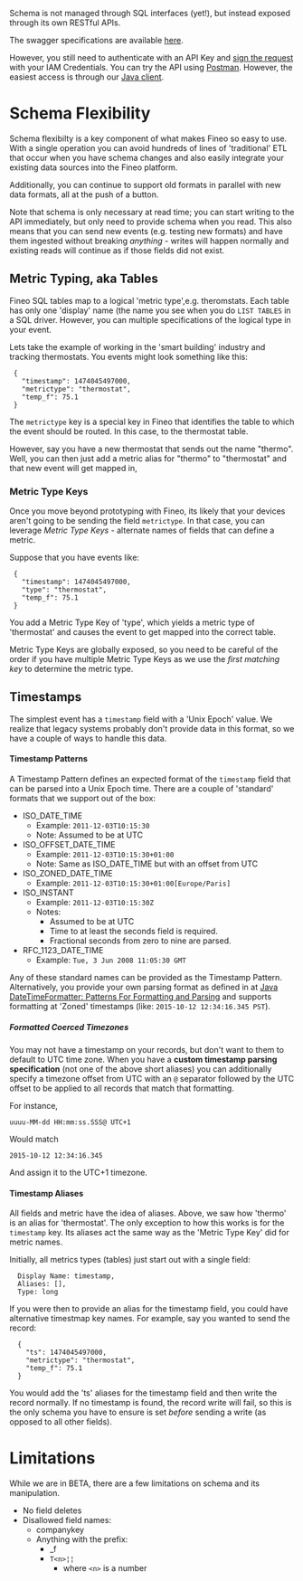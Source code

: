 Schema is not managed through SQL interfaces (yet!), but instead exposed through its own 
RESTful APIs.

The swagger specifications are available [here].

However, you still need to authenticate with an API Key and
[sign the request](http://docs.aws.amazon.com/general/latest/gr/signing_aws_api_requests.html) 
with your IAM Credentials. You can try the API using [Postman](https://www.getpostman.com/). 
However, the easiest access is through our [Java client](client/java-client).

# Schema Flexibility

Schema flexibilty is a key component of what makes Fineo so easy to use. With a single operation 
you can avoid hundreds of lines of 'traditional' ETL that occur when you have schema changes and 
also easily integrate your existing data sources into the Fineo platform.

Additionally, you can continue to support old formats in parallel with new data formats, all at 
the push of a button.

Note that schema is only necessary at read time; you can start writing to the API immediately, 
but only need to provide schema when you read. This also means that you can send new events (e.g.
 testing new formats) and have them ingested without breaking _anything_ - writes will happen 
 normally and existing reads will continue as if those fields did not exist.

## Metric Typing, aka Tables

Fineo SQL tables map to a logical 'metric type',e.g. theromstats. Each table has only one 
'display' name (the name you see when you do ```LIST TABLES``` in a SQL driver. However, you can 
multiple specifications of the logical type in your event. 
 
Lets take the example of working in the 'smart building' industry and tracking thermostats. You 
events might look something like this:
 
```
 {
   "timestamp": 1474045497000,
   "metrictype": "thermostat",
   "temp_f": 75.1
 }
```
 
The ```metrictype``` key is a special key in Fineo that identifies the table to which the event 
should be routed. In this case, to the thermostat table.
 
However, say you have a new thermostat that sends out the name "thermo". Well, you can then just 
add a metric alias for "thermo" to "thermostat" and that new event will get mapped in,

### Metric Type Keys
 
Once you move beyond prototyping with Fineo, its likely that your devices aren't going to be 
sending the field ```metrictype```. In that case, you can leverage _Metric Type Keys_ - alternate
names of fields that can define a metric.
 
Suppose that you have events like:
 
```
 {
   "timestamp": 1474045497000,
   "type": "thermostat",
   "temp_f": 75.1
 }
```
 
 You add a Metric Type Key of 'type', which yields a metric type of 'thermostat' and causes the 
 event to get mapped into the correct table.
 
 Metric Type Keys are globally exposed, so you need to be careful of the order if you have 
 multiple Metric Type Keys as we use the _first matching key_ to determine the metric type.
 
## Timestamps

The simplest event has a ```timestamp``` field with a 'Unix Epoch' value. We realize that legacy 
systems probably don't provide data in this format, so we have a couple of ways to handle this data.

#### Timestamp Patterns

A Timestamp Pattern defines an expected format of the ```timestamp``` field that can be parsed 
into a Unix Epoch time. There are a couple of 'standard' formats that we support out of the box:

  * ISO_DATE_TIME
    * Example: ```2011-12-03T10:15:30```
    * Note: Assumed to be at UTC
  * ISO_OFFSET_DATE_TIME
    * Example: ```2011-12-03T10:15:30+01:00```
    * Note: Same as ISO_DATE_TIME but with an offset from UTC
  * ISO_ZONED_DATE_TIME
    * Example: ```2011-12-03T10:15:30+01:00[Europe/Paris]```
  * ISO_INSTANT
    * Example: ```2011-12-03T10:15:30Z```
    * Notes:
        - Assumed to be at UTC
        - Time to at least the seconds field is required.
        - Fractional seconds from zero to nine are parsed.
  * RFC_1123_DATE_TIME
    * Example: ```Tue, 3 Jun 2008 11:05:30 GMT```

Any of these standard names can be provided as the Timestamp Pattern. Alternatively, you provide 
your own parsing format as defined in at
[Java DateTimeFormatter: Patterns For Formatting and Parsing] and supports formatting at 'Zoned' 
timestamps (like: `2015-10-12 12:34:16.345 PST`).  

##### Formatted Coerced Timezones

You may not have a timestamp on your records, but don't want to them to default to UTC time zone.
When you have a **custom timestamp parsing specification** (not one of the above short aliases) 
you can additionally specify a timezone offset from UTC with an `@` separator followed by the 
UTC offset to be applied to all records that match that formatting.

For instance,

```
uuuu-MM-dd HH:mm:ss.SSS@ UTC+1
```

Would match

```
2015-10-12 12:34:16.345
```

And assign it to the UTC+1 timezone. 

#### Timestamp Aliases

All fields and metric have the idea of aliases. Above, we saw how 'thermo' is an alias for 
'thermostat'. The only exception to how this works is for the `timestamp` key. Its aliases act 
the same way as the 'Metric Type Key' did for metric names.

Initially, all metrics types (tables) just start out with a single field:

```
  Display Name: timestamp,
  Aliases: [],
  Type: long
```

If you were then to provide an alias for the timestamp field, you could have alternative 
timestmap key names. For example, say you wanted to send the record:
 
```
  {
    "ts": 1474045497000,
    "metrictype": "thermostat",
    "temp_f": 75.1
  }
```

You would add the 'ts' aliases for the timestamp field and then write the record normally. If no 
timestamp is found, the record write will fail, so this is the only schema you have to ensure is 
set _before_ sending a write (as opposed to all other fields).


# Limitations

While we are in BETA, there are a few limitations on schema and its manipulation.

  * No field deletes
  * Disallowed field names:
    * companykey
    * Anything with the prefix:
      * _f
      * ```T<n>¦¦```
        * where ```<n>``` is a number
 
  
[here]: http://api.fineo.io/?url=http://api.fineo.io.s3-website-us-east-1.amazonaws.com/dist/schema-swagger.json
[Java DateTimeFormatter: Patterns For Formatting and Parsing]: https://docs.oracle.com/javase/8/docs/api/java/time/format/DateTimeFormatter.html
